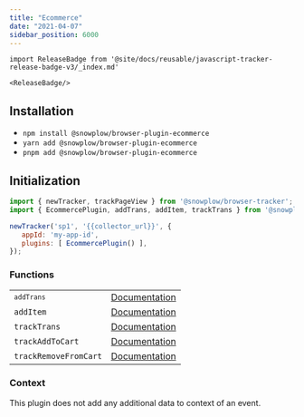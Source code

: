 ```yaml
---
title: "Ecommerce"
date: "2021-04-07"
sidebar_position: 6000
---
```


```mdx-code-block
import ReleaseBadge from '@site/docs/reusable/javascript-tracker-release-badge-v3/_index.md'

<ReleaseBadge/>
```

## Installation

- `npm install @snowplow/browser-plugin-ecommerce`
- `yarn add @snowplow/browser-plugin-ecommerce`
- `pnpm add @snowplow/browser-plugin-ecommerce`

## Initialization

```javascript
import { newTracker, trackPageView } from '@snowplow/browser-tracker';
import { EcommercePlugin, addTrans, addItem, trackTrans } from '@snowplow/browser-plugin-ecommerce';

newTracker('sp1', '{{collector_url}}', {
   appId: 'my-app-id',
   plugins: [ EcommercePlugin() ],
});
```

### Functions

<table className="has-fixed-layout"><tbody><tr><td><code><code>addTrans</code></code></td><td><a href="/docs/sources/trackers/javascript-trackers/web-tracker/previous-versions/browser-tracker-v3-reference/tracking-events/#addTrans">Documentation</a></td></tr><tr><td><code>addItem</code></td><td><a href="/docs/sources/trackers/javascript-trackers/web-tracker/previous-versions/browser-tracker-v3-reference/tracking-events/#addItem">Documentation</a></td></tr><tr><td><code>trackTrans</code></td><td><a href="/docs/sources/trackers/javascript-trackers/web-tracker/previous-versions/browser-tracker-v3-reference/tracking-events/#trackTrans">Documentation</a></td></tr><tr><td><code>trackAddToCart</code></td><td><a href="/docs/sources/trackers/javascript-trackers/web-tracker/previous-versions/browser-tracker-v3-reference/tracking-events/#trackAddToCart_and_trackRemoveFromCart">Documentation</a></td></tr><tr><td><code>trackRemoveFromCart</code></td><td><a href="/docs/sources/trackers/javascript-trackers/web-tracker/previous-versions/browser-tracker-v3-reference/tracking-events/#trackAddToCart_and_trackRemoveFromCart">Documentation</a></td></tr></tbody></table>

### Context

This plugin does not add any additional data to context of an event.
